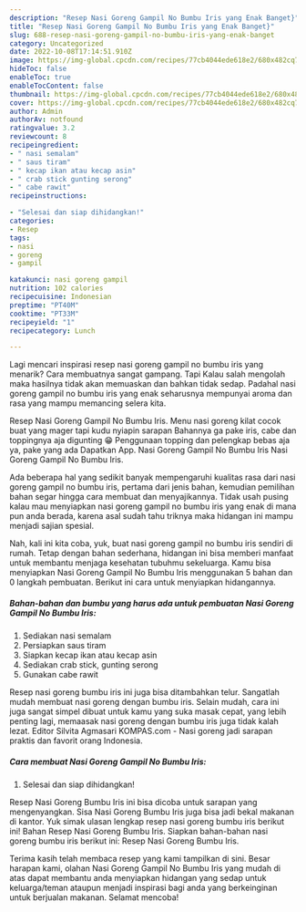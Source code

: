 ```yaml
---
description: "Resep Nasi Goreng Gampil No Bumbu Iris yang Enak Banget}"
title: "Resep Nasi Goreng Gampil No Bumbu Iris yang Enak Banget}"
slug: 688-resep-nasi-goreng-gampil-no-bumbu-iris-yang-enak-banget
category: Uncategorized
date: 2022-10-08T17:14:51.910Z
image: https://img-global.cpcdn.com/recipes/77cb4044ede618e2/680x482cq70/nasi-goreng-gampil-no-bumbu-iris-foto-resep-utama.jpg
hideToc: false
enableToc: true
enableTocContent: false
thumbnail: https://img-global.cpcdn.com/recipes/77cb4044ede618e2/680x482cq70/nasi-goreng-gampil-no-bumbu-iris-foto-resep-utama.jpg
cover: https://img-global.cpcdn.com/recipes/77cb4044ede618e2/680x482cq70/nasi-goreng-gampil-no-bumbu-iris-foto-resep-utama.jpg
author: Admin
authorAv: notfound
ratingvalue: 3.2
reviewcount: 8
recipeingredient:
- " nasi semalam"
- " saus tiram"
- " kecap ikan atau kecap asin"
- " crab stick gunting serong"
- " cabe rawit"
recipeinstructions:

- "Selesai dan siap dihidangkan!"
categories:
- Resep
tags:
- nasi
- goreng
- gampil

katakunci: nasi goreng gampil 
nutrition: 102 calories
recipecuisine: Indonesian
preptime: "PT40M"
cooktime: "PT33M"
recipeyield: "1"
recipecategory: Lunch

---
```



Lagi mencari inspirasi resep nasi goreng gampil no bumbu iris yang menarik? Cara membuatnya sangat gampang. Tapi Kalau salah mengolah maka hasilnya tidak akan memuaskan dan bahkan tidak sedap. Padahal nasi goreng gampil no bumbu iris yang enak seharusnya mempunyai aroma dan rasa yang mampu memancing selera kita.


Resep Nasi Goreng Gampil No Bumbu Iris. Menu nasi goreng kilat cocok buat yang mager tapi kudu nyiapin sarapan Bahannya ga pake iris, cabe dan toppingnya aja digunting 😁 Penggunaan topping dan pelengkap bebas aja ya, pake yang ada Dapatkan App. Nasi Goreng Gampil No Bumbu Iris Nasi Goreng Gampil No Bumbu Iris.

Ada beberapa hal yang sedikit banyak mempengaruhi kualitas rasa dari nasi goreng gampil no bumbu iris, pertama dari jenis bahan, kemudian pemilihan bahan segar hingga cara membuat dan menyajikannya. Tidak usah pusing kalau mau menyiapkan nasi goreng gampil no bumbu iris yang enak di mana pun anda berada, karena asal sudah tahu triknya maka hidangan ini mampu menjadi sajian spesial.


Nah, kali ini kita coba, yuk, buat nasi goreng gampil no bumbu iris sendiri di rumah. Tetap dengan bahan sederhana, hidangan ini bisa memberi manfaat untuk membantu menjaga kesehatan tubuhmu sekeluarga. Kamu bisa menyiapkan Nasi Goreng Gampil No Bumbu Iris menggunakan 5 bahan dan 0 langkah pembuatan. Berikut ini cara untuk menyiapkan hidangannya.

<!--inarticleads1-->

##### Bahan-bahan dan bumbu yang harus ada untuk pembuatan Nasi Goreng Gampil No Bumbu Iris:

1. Sediakan  nasi semalam
1. Persiapkan  saus tiram
1. Siapkan  kecap ikan atau kecap asin
1. Sediakan  crab stick, gunting serong
1. Gunakan  cabe rawit


Resep nasi goreng bumbu iris ini juga bisa ditambahkan telur. Sangatlah mudah membuat nasi goreng dengan bumbu iris. Selain mudah, cara ini juga sangat simpel dibuat untuk kamu yang suka masak cepat, yang lebih penting lagi, memaasak nasi goreng dengan bumbu iris juga tidak kalah lezat. Editor Silvita Agmasari KOMPAS.com - Nasi goreng jadi sarapan praktis dan favorit orang Indonesia. 

<!--inarticleads2-->

##### Cara membuat Nasi Goreng Gampil No Bumbu Iris:


1. Selesai dan siap dihidangkan!

Resep Nasi Goreng Bumbu Iris ini bisa dicoba untuk sarapan yang mengenyangkan. Sisa Nasi Goreng Bumbu Iris juga bisa jadi bekal makanan di kantor. Yuk simak ulasan lengkap resep nasi goreng bumbu iris berikut ini! Bahan Resep Nasi Goreng Bumbu Iris. Siapkan bahan-bahan nasi goreng bumbu iris berikut ini: Resep Nasi Goreng Bumbu Iris. 

Terima kasih telah membaca resep yang kami tampilkan di sini. Besar harapan kami, olahan Nasi Goreng Gampil No Bumbu Iris yang mudah di atas dapat membantu anda menyiapkan hidangan yang sedap untuk keluarga/teman ataupun menjadi inspirasi bagi anda yang berkeinginan untuk berjualan makanan. Selamat mencoba!
